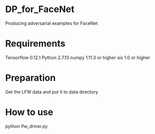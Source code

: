 # DP_for_FaceNet
Producing adversarial examples for FaceNet

# Requirements
Tensorflow 0.12.1
Python 2.7.13
numpy 1.11.3 or higher
six 1.0 or higher

# Preparation
Get the LFW data and put it to data directory

# How to use
python lfw_driver.py
